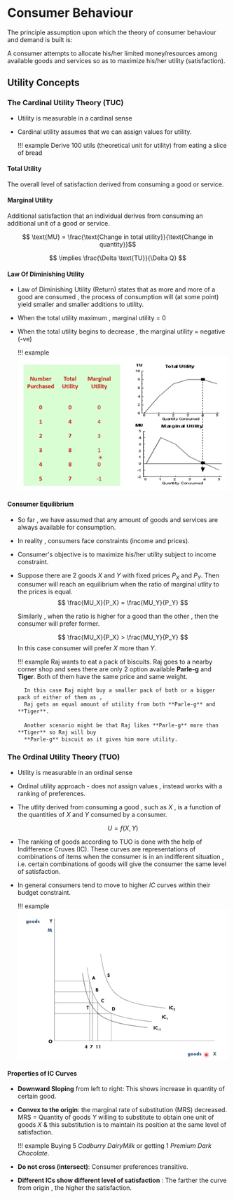 # Consumer Behaviour 
The principle assumption upon which the theory of consumer behaviour and 
demand is built is:

A consumer attempts to allocate his/her limited money/resources among 
available goods and services so as to maximize his/her utility (satisfaction).

## Utility Concepts
### The Cardinal Utility Theory (TUC)
- Utility is measurable in a cardinal sense
- Cardinal utility assumes that we can assign values for utility.

    !!! example 
            Derive 100 utils (theoretical unit for utility) from 
            eating a slice of bread

#### Total Utility 
The overall level of satisfaction derived from consuming a good or
service.

#### Marginal Utility 
Additional satisfaction that an individual derives from consuming an 
additional unit of a good or service.

$$ \text{MU} = \frac{\text{Change in total utility}}{\text{Change in quantity}}$$

$$ \implies \frac{\Delta \text{TU}}{\Delta Q} $$

#### Law Of Diminishing Utility
- Law of Diminishing Utility (Return) states that as more and more of a good 
are consumed , the process of consumption will (at some point) yield smaller 
and smaller additions to utility.
- When the total utility maximum , marginal utility = 0
- When the total utility begins to decrease , the marginal utility = negative (-ve)
  
    !!! example
        ![](example_image.png)

#### Consumer Equilibrium
- So far , we have assumed that any amount of goods and services are always
available for consumption.
- In reality , consumers face constraints (income and prices).
- Consumer's objective is to maximize his/her utility subject to income constraint.

- Suppose there are 2 goods $X$ and $Y$ with fixed prices $P_X$ and $P_Y$.
Then consumer will reach an equilibrium when the ratio of marginal utlity to the prices
is equal.
    $$ \frac{MU_X}{P_X} = \frac{MU_Y}{P_Y} $$

    Similarly , when the ratio is higher for a good than the other , then the consumer will
    prefer former.

    $$ \frac{MU_X}{P_X} > \frac{MU_Y}{P_Y} $$
    In this case consumer will prefer $X$ more than $Y$.

    !!! example 
        Raj wants to eat a pack of biscuits. Raj goes to a nearby corner shop and sees there are only 2
        option available **Parle-g** and **Tiger**. Both of them have the same price and same weight.

        In this case Raj might buy a smaller pack of both or a bigger pack of either of them as ,
        Raj gets an equal amount of utility from both **Parle-g** and **Tiger**.

        Another scenario might be that Raj likes **Parle-g** more than **Tiger** so Raj will buy 
        **Parle-g** biscuit as it gives him more utility.

### The Ordinal Utility Theory (TUO)
- Utility is measurable in an ordinal sense
- Ordinal utility approach - does not assign values , instead works 
with a ranking of preferences.
- The utlity derived from consuming a good , such as $X$ , is a function of the quantities
of $X$ and $Y$ consumed by a consumer.
    
    $$ U = f(X,Y)$$

- The ranking of goods according to TUO is done with the help of Indifference Cruves (IC).
These curves are representations of combinations of items when the consumer is in an
indifferent situation , i.e. certain combinations of goods will give the consumer the same
level of satisfaction.

- In general consumers tend to move to higher *IC* curves within their budget constraint.

    !!! example 
        ![](iccurve.png)

#### Properties of IC Curves
- **Downward Sloping** from left to right: This shows increase in quantity of certain good.
- **Convex to the origin**: the marginal rate of substitution (MRS) decreased.
    MRS = Quantity of goods $Y$ willing to substitute to obtain one unit of goods $X$ & this 
    substitution is to maintain its position at the same level of satisfaction.

    !!! example
        Buying 5 *Cadburry DairyMilk* or getting 1 *Premium Dark Chocolate*.

- **Do not cross (intersect)**: Consumer preferences transitive.
- **Different ICs show different level of satisfaction** : The farther the curve from origin , the higher
the satisfaction.

